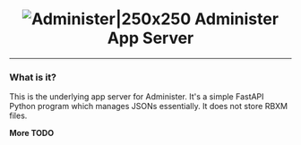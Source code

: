 <div align = "center">

# ![Administer|250x250](assets/administer.png) Administer App Server

</div>

---

### What is it?

This is the underlying app server for Administer. It's a simple FastAPI Python program which manages JSONs essentially. It does not store RBXM files. 

**More TODO**
